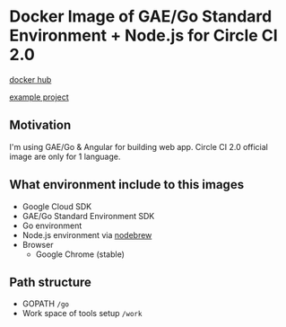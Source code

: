 # Docker Image of GAE/Go Standard Environment + Node.js for Circle CI 2.0

[docker hub](https://hub.docker.com/r/vvakame/circleci-gaego/)

[example project](https://github.com/vvakame/ucon-todo)

## Motivation

I'm using GAE/Go & Angular for building web app.
Circle CI 2.0 official image are only for 1 language.

## What environment include to this images

* Google Cloud SDK
* GAE/Go Standard Environment SDK
* Go environment
* Node.js environment via [nodebrew](https://github.com/hokaccha/nodebrew)
* Browser
  * Google Chrome (stable)

## Path structure

* GOPATH `/go`
* Work space of tools setup `/work`
